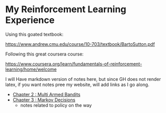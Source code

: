 # My Reinforcement Learning Experience

Using this goated textbook: 

https://www.andrew.cmu.edu/course/10-703/textbook/BartoSutton.pdf

Following this great coursera course:

https://www.coursera.org/learn/fundamentals-of-reinforcement-learning/home/welcome

I will Have markdown version of notes here, but since GH does not render latex, if you want notes pree my website, will add links as I go along.

- [Chapter 2 : Multi Armed Bandits](https://shangar.ddns.net/blog_post/16)
- [Chapter 3 : Markov Decisions](https://shangar.ddns.net/blog_post/17)
  - notes related to policy on the way
